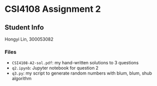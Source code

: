 # CSI4108 Assignment 2

## Student Info
Hongyi Lin, 300053082

### Files
* `CSI4108-A2-sol.pdf`: my hand-written solutions to 3 questions
* `q2.ipynb`: Jupyter notebook for question 2
* `q3.py`: my script to generate random numbers with blum, blum, shub algorithm
